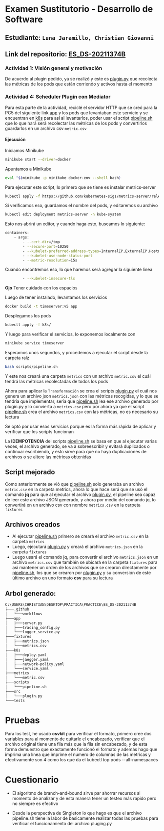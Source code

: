 # Examen Sustitutorio - Desarrollo de Software
## Estudiante: `Luna Jaramillo, Christian Giovanni`
## Link del repositorio: [ES_DS-20211374B](https://github.com/Chriss5-2/ES_DS-20211374B)


### Actividad 1: Visión general y motivación

De acuerdo al plugin pedido, ya se realizó y este es [plugin.py](src/plugin.py) que recolecta las métricas de los pods que están corriendo y activos hasta el momento


### Actividad 4: Scheduler Plugin con Mediator

Para esta parte de la actividad, reciclé el servidor HTTP que se creó para la PC5 del siguiente link [app](https://github.com/grupo10-CC3S2/Proyecto7-PC4/tree/main/app) y los pods que levantaban este servicio y se encuentran en [k8s](https://github.com/grupo10-CC3S2/Proyecto7-PC4/tree/main/k8s) para así al levantarlos, poder usar el script [pipeline.sh](scripts\pipeline.sh) que lo que hará será recolectar las métricas de los pods y convertirlos guardarlos en un archivo csv `metric.csv`

#### Ejecución

Iniciamos Minikube
```bash
minikube start --driver=docker
```
Apuntamos a Minikube
```bash
eval "$(minikube -p minikube docker-env --shell bash)
```
Para ejecutar este script, lo primero que se tiene es instalar metrics-server

```bash
kubectl apply -f https://github.com/kubernetes-sigs/metrics-server/releases/latest/download/components.yaml
```

Si verificamos eso, guardamos el nombre del pods, y editaremos su archivo

```bash
kubectl edit deployment metrics-server -n kube-system
```
Esto nos abrirá un editor, y cuando haga esto, buscamos lo siguiente:
```bash
containers:
    - args:
        - --cert-dir=/tmp
        - --secure-port=10250
        - --kubelet-preferred-address-types=InternalIP,ExternalIP,Hostname
        - --kubelet-use-node-status-port
        - --metric-resolution=15s
```
Cuando encontremos eso, lo que haremos será agregar la siguiente línea
```bash
        - --kubelet-insecure-tls
```
**Ojo** Tener cuidado con los espacios

Luego de tener instalado, levantamos los servicios

```bash
docker build -t timeserver:v5 app
```

Desplegamos los pods
```bash
kubectl apply -f k8s/
```

Y luego para verificar el servicios, lo exponemos localmente con
```bash
minikube service timeserver
```

Esperamos unos segundos, y procedemos a ejecutar el script desde la carpeta raíz

```bash
bash scripts/pipeline.sh
```

Y este nos creará una carpeta `metrics` con un archivo `metric.csv` el cuál tendrá las métricas recolectadas de todos los pods

Ahora para aplicar la `Transformación` se crea el scripts [plugin.py](src\plugin.py) el cuál nos genera un archivo json `metrics.json` con las métricas recogidas, y lo que se tendría que implementar, sería que [pipeline.sh](scripts\pipeline.sh) lea ese archivo generado por plugin.py y lo convierta a `metrics.csv` pero por ahora ya que el script [pipeline.sh](scripts\pipeline.sh) crea el archivo `metrics.csv` con las métricas, no es necesario su lectura

Se optó por usar esos servicios porque es la forma más rápida de aplicar y verificar que los scripts funcionan

La **IDEMPOTENCIA** del scripts [pipeline.sh](scripts/pipeline.sh) se basa en que al ejecutar varias veces, el archivo generado, se va a sobreescribir y evitará duplicados o continuar escribiendo, y esto sirve para que no haya duplicaciones de archivos o se altere las métricas obtenidas

## Script mejorado
Como anteriormente se vió que [pipeline.sh](scripts/pipeline.sh) solo generaba un archivo `metric.csv` en la carpeta metrics, ahora lo que hace será que se usó el comando **jq** para que al ejecutar el archivo [plugin.py](src/plugin.py), el pipeline sea capaz de leer este archivo JSON generado, y ahora por medio del comando jq, lo convertirá en un archivo csv con nombre `metrics.csv` en la carpeta `fixtures`

## Archivos creados

- Al ejecutar [pipeline.sh](scripts/pipeline.sh) primero se creará el archivo `metric.csv` en la carpeta `metrics`
- Luego, ejecutará [plugin.py](src/plugin.py) y creará el archivo `metrics.json` en la carpeta `fixtures`
- Luego usará el comando jq, para convertir el archivo `metrics.json` en un archivo `metrics.csv` que también se ubicará en la carpeta `fixtures` para así mantener un orden de los archivos que se crearon directamente por [pipeline.sh](scripts/pipeline.sh), los que se crearon por [plugin.py](src/plugin.py) y su conversión de este último archivo en uno formato **csv** para su lectura

## Arbol generado:
```bash
C:\USERS\CHRISTIAN\DESKTOP\PRACTICA\PRACTICE\ES_DS-20211374B
├───.github
│   └───workflows
├───app
│   ├───server.py
│   ├───tracing_config.py
│   └───logger_service.py
├───fixtures
│   ├───metrics.json
│   └───metrics.csv
├───k8s
│   ├───deploy.yaml
│   ├───jaegger.yaml
│   ├───network-policy.yaml
│   └───service.yaml
├───metrics
│   └───metric.csv
├───scripts
│   └───pipeline.sh
├───src
│   └───plugin.py
└───tests
```

# Pruebas

Para los test, he usado **csvkit** para verificar el formato, primero cree dos variables para al momento de quitarle el encabezado, verificar que el archivo original tiene una fila más que la fila sin encabezado, y de esta forma demuestro que exactamente funcionó el formato y además hago que imprima una línea que imprime el numero de columnas de las metricas y efectivamente son 4 como los que da el kubectl top pods --all-namespaces


# Cuestionario
- El algoritmo de branch-and-bound sirve par ahorrar recursos al momento de analizar y de esta manera tener un testeo más rapido pero no siempre es efectivo

- Desde la perspectiva de Singleton lo que hago es que el archivo pipeline.sh tiene la labor de basicamente realizar todas las pruebas para verificar el funcionamiento del archivo pluging.py